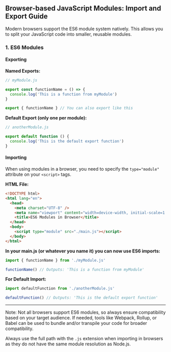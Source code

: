 ## Browser-based JavaScript Modules: Import and Export Guide

Modern browsers support the ES6 module system natively. This allows you to split your JavaScript code into smaller, reusable modules.

### 1. ES6 Modules

#### Exporting

**Named Exports:**

```javascript
// myModule.js

export const functionName = () => {
  console.log('This is a function from myModule')
}

export { functionName } // You can also export like this
```

**Default Export (only one per module):**

```javascript
// anotherModule.js

export default function () {
  console.log('This is the default export function')
}
```

#### Importing

When using modules in a browser, you need to specify the `type="module"` attribute on your `<script>` tags.

**HTML File:**

```html
<!DOCTYPE html>
<html lang="en">
  <head>
    <meta charset="UTF-8" />
    <meta name="viewport" content="width=device-width, initial-scale=1.0" />
    <title>ES6 Modules in Browser</title>
  </head>
  <body>
    <script type="module" src="./main.js"></script>
  </body>
</html>
```

**In your main.js (or whatever you name it) you can now use ES6 imports:**

```javascript
import { functionName } from './myModule.js'

functionName() // Outputs: 'This is a function from myModule'
```

**For Default Import:**

```javascript
import defaultFunction from './anotherModule.js'

defaultFunction() // Outputs: 'This is the default export function'
```

---

Note: Not all browsers support ES6 modules, so always ensure compatibility based on your target audience. If needed, tools like Webpack, Rollup, or Babel can be used to bundle and/or transpile your code for broader compatibility.

Always use the full path with the `.js` extension when importing in browsers as they do not have the same module resolution as Node.js.

